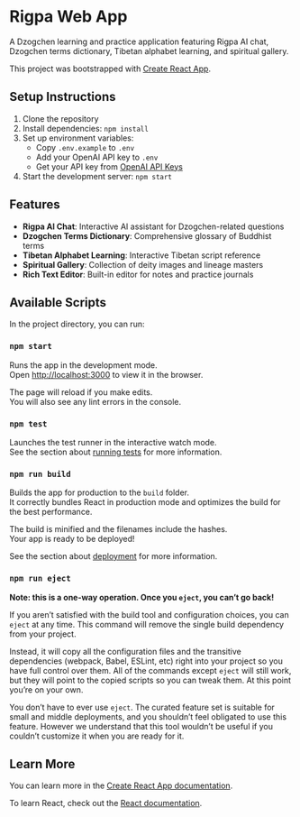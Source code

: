 # Rigpa Web App

A Dzogchen learning and practice application featuring Rigpa AI chat, Dzogchen terms dictionary, Tibetan alphabet learning, and spiritual gallery.

This project was bootstrapped with [Create React App](https://github.com/facebook/create-react-app).

## Setup Instructions

1. Clone the repository
2. Install dependencies: `npm install`
3. Set up environment variables:
   - Copy `.env.example` to `.env`
   - Add your OpenAI API key to `.env`
   - Get your API key from [OpenAI API Keys](https://platform.openai.com/api-keys)
4. Start the development server: `npm start`

## Features

- **Rigpa AI Chat**: Interactive AI assistant for Dzogchen-related questions
- **Dzogchen Terms Dictionary**: Comprehensive glossary of Buddhist terms
- **Tibetan Alphabet Learning**: Interactive Tibetan script reference
- **Spiritual Gallery**: Collection of deity images and lineage masters
- **Rich Text Editor**: Built-in editor for notes and practice journals

## Available Scripts

In the project directory, you can run:

### `npm start`

Runs the app in the development mode.\
Open [http://localhost:3000](http://localhost:3000) to view it in the browser.

The page will reload if you make edits.\
You will also see any lint errors in the console.

### `npm test`

Launches the test runner in the interactive watch mode.\
See the section about [running tests](https://facebook.github.io/create-react-app/docs/running-tests) for more information.

### `npm run build`

Builds the app for production to the `build` folder.\
It correctly bundles React in production mode and optimizes the build for the best performance.

The build is minified and the filenames include the hashes.\
Your app is ready to be deployed!

See the section about [deployment](https://facebook.github.io/create-react-app/docs/deployment) for more information.

### `npm run eject`

**Note: this is a one-way operation. Once you `eject`, you can’t go back!**

If you aren’t satisfied with the build tool and configuration choices, you can `eject` at any time. This command will remove the single build dependency from your project.

Instead, it will copy all the configuration files and the transitive dependencies (webpack, Babel, ESLint, etc) right into your project so you have full control over them. All of the commands except `eject` will still work, but they will point to the copied scripts so you can tweak them. At this point you’re on your own.

You don’t have to ever use `eject`. The curated feature set is suitable for small and middle deployments, and you shouldn’t feel obligated to use this feature. However we understand that this tool wouldn’t be useful if you couldn’t customize it when you are ready for it.

## Learn More

You can learn more in the [Create React App documentation](https://facebook.github.io/create-react-app/docs/getting-started).

To learn React, check out the [React documentation](https://reactjs.org/).
